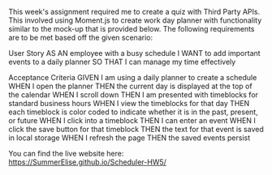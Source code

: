 This week's assignment required me to create a quiz with Third Party APIs. This involved using Moment.js to create work day planner with functionality similar to the mock-up that
is provided below. 
The following requirements are to be met based off the given scenario:

User Story
AS AN employee with a busy schedule
I WANT to add important events to a daily planner
SO THAT I can manage my time effectively

Acceptance Criteria
GIVEN I am using a daily planner to create a schedule
WHEN I open the planner
THEN the current day is displayed at the top of the calendar
WHEN I scroll down
THEN I am presented with timeblocks for standard business hours
WHEN I view the timeblocks for that day
THEN each timeblock is color coded to indicate whether it is in the past, present, or future
WHEN I click into a timeblock
THEN I can enter an event
WHEN I click the save button for that timeblock
THEN the text for that event is saved in local storage
WHEN I refresh the page
THEN the saved events persist

You can find the live website here: https://SummerElise.github.io/Scheduler-HW5/
